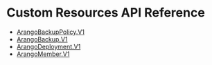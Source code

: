 # Custom Resources API Reference

 - [ArangoBackupPolicy.V1](./ArangoBackupPolicy.V1.md)
 - [ArangoBackup.V1](./ArangoBackup.V1.md)
 - [ArangoDeployment.V1](./ArangoDeployment.V1.md)
 - [ArangoMember.V1](./ArangoMember.V1.md)

